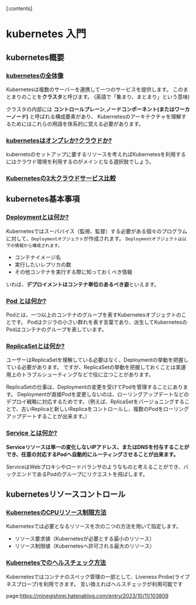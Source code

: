 

[:contents]



# kubernetes 入門


## kubernetes概要

### [kubernetesの全体像](https://minegishirei.hatenablog.com/entry/2023/09/30/131120)

Kubernetesは複数のサーバーを連携して一つのサービスを提供します。
このまとまりのことを**クラスタ**と呼びます。
(英語で「集まり、まとまり」という意味)

クラスタの内部には **コントロールプレーン**,**ノードコンポーネント(またはワーカーノード)** と呼ばれる構成要素があり、
Kubernetesのアーキテクチャを理解するためにはこれらの用語を体系的に覚える必要があります。


### [kubernetesはオンプレか?クラウドか?](https://minegishirei.hatenablog.com/entry/2023/10/11/103224)

kubernetsのセットアップに要するリソースを考えればKubernetesを利用するにはクラウド環境を利用するのがメインとなる選択肢でしょう。

### [Kubernetesの3大クラウドサービス比較](https://minegishirei.hatenablog.com/entry/2023/10/11/103313)



## kubernetes基本事項

### [Deploymentとは何か?](https://minegishirei.hatenablog.com/entry/2023/10/11/091715)

Kubernetesではスーパバイス（監視、監督）する必要がある個々のプログラムに対して、`Deploymentオブジェクト`が作成されます。
`Deploymentオブジェクトは以下の情報から構成されます。`

- コンテナイメージ名
- 実行したいレプリカの数
- その他コンテナを実行する際に知っておくべき情報

いわば、**デプロイメントはコンテナ単位のあるべき姿**といえます。


### [Pod とは何か?](https://minegishirei.hatenablog.com/entry/2023/10/11/091855)

Podとは、一つ以上のコンテナのグループを表すKubernetesオブジェクトのことです。
Podはクジラの小さい群れを表す言葉であり、派生してKubernetesのPodはコンテナのグループを表しています。




### [ReplicaSetとは何か?](https://minegishirei.hatenablog.com/entry/2023/10/13/091443)

ユーザーはReplicaSetを理解している必要はなく、Deploymentの挙動を把握している必要があります。
ですが、ReplicaSetの挙動を把握しておくことは実運用上のトラブルシューティングなどで役に立つことがあります。

ReplicaSetの仕事は、Deploymentの変更を受けてPodを管理することにあります。
Deploymentが直接Podを変更しないのは、ローリングアップデートなどのデプロイ戦略に対応するためです。（例えば、RplicaSetをバージョニングすることで、古いReplicaと新しいReplicaをコントロールし、複数のPodをローリングアップデートすることが出来ます。）






### [Service とは何か?](https://minegishirei.hatenablog.com/entry/2023/10/13/091613)

**Serviceリソースは単一の変化しないIPアドレス、またはDNSを付与することができ、任意の対応するPodへ自動的にルーティングさせることが出来ます。**

ServiceはWebプロキシやロードバランサのようなものと考えることができ、バックエンドであるPodのグループにリクエストを飛ばします。





## kubernetesリソースコントロール


### [KubernetesのCPUリソース制限方法](https://minegishirei.hatenablog.com/entry/2023/10/13/093621)


Kubernetesでは必要となるリソースを次の二つの方法を用いて指定します。

- リソース要求値（Kubernetesが必要とする最小のリソース）
- リソース制限値（Kubernetesへ許可される最大のリソース）


### [Kubernetesでのヘルスチェック方法](https://minegishirei.hatenablog.com/entry/2023/10/14/102141)

Kubernetesではコンテナのスペック管理の一部として、Liveness Probe(ライブネスプローブ)を利用できます。
言い換えればヘルスチェックが利用可能です





page:https://minegishirei.hatenablog.com/entry/2023/10/11/103809
